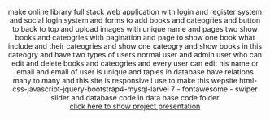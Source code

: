 <p align="center">make online library full stack web application  with login and register system and social login system and forms to add books and cateogries  and button to back to top and upload images with unique name and pages two show books and cateogries  with pagination and page to show one book what include  and their cateogries and show one cateogry and show books in this cateogry and have two types of users  normal user and admin user who can edit and delete books and cateogries and every user can edit his name or email and email of user is unique and taples in database have relations many to many  and this site is responsive i use to make this wepsite html-css-javascript-jquery-bootstrap4-mysql-larvel 7 - fontawesome - swiper slider and database code in data base code folder <br> <a href="https://youtu.be/5s_y6mRYKi4" > click here to show project presentation  </a>   </p>


